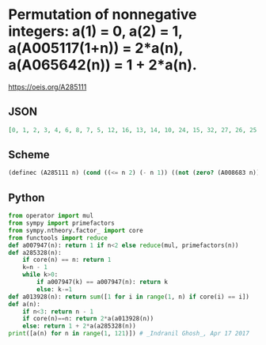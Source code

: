 # Permutation of nonnegative integers: a\(1\) \= 0, a\(2\) \= 1, a\(A005117\(1\+n\)\) \= 2\*a\(n\), a\(A065642\(n\)\) \= 1 \+ 2\*a\(n\)\.
https://oeis.org/A285111
## JSON
```JSON
[0, 1, 2, 3, 4, 6, 8, 7, 5, 12, 16, 13, 14, 10, 24, 15, 32, 27, 26, 25, 28, 20, 48, 55, 9, 30, 11, 21, 64, 54, 52, 31, 50, 56, 40, 111, 96, 110, 18, 51, 60, 22, 42, 41, 49, 128, 108, 223, 17, 103, 104, 61, 62, 447, 100, 43, 112, 80, 222, 109, 192, 220, 57, 63, 36, 102, 120, 113, 44, 84, 82, 895, 98, 256, 99, 221, 216, 446, 34, 207, 23]
```
## Scheme
```Scheme
(definec (A285111 n) (cond ((<= n 2) (- n 1)) ((not (zero? (A008683 n))) (* 2 (A285111 (A013928 n)))) (else (+ 1 (* 2 (A285111 (A285328 n)))))))
```
## Python
```Python
from operator import mul
from sympy import primefactors
from sympy.ntheory.factor_ import core
from functools import reduce
def a007947(n): return 1 if n<2 else reduce(mul, primefactors(n))
def a285328(n):
    if core(n) == n: return 1
    k=n - 1
    while k>0:
        if a007947(k) == a007947(n): return k
        else: k-=1
def a013928(n): return sum([1 for i in range(1, n) if core(i) == i])
def a(n):
    if n<3: return n - 1
    if core(n)==n: return 2*a(a013928(n))
    else: return 1 + 2*a(a285328(n))
print([a(n) for n in range(1, 121)]) # _Indranil Ghosh_, Apr 17 2017
```
